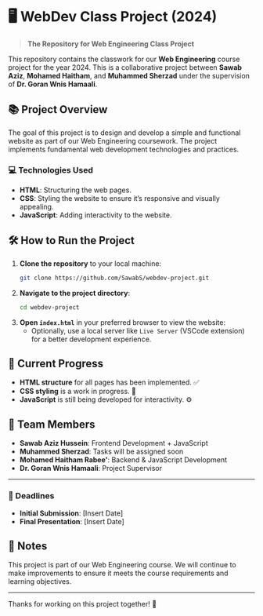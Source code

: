 # 🖥️ WebDev Class Project (2024) 

> **The Repository for Web Engineering Class Project**

This repository contains the classwork for our **Web Engineering** course project for the year 2024. This is a collaborative project between **Sawab Aziz**, **Mohamed Haitham**, and **Muhammed Sherzad** under the supervision of **Dr. Goran Wnis Hamaali**.

## 📚 Project Overview

The goal of this project is to design and develop a simple and functional website as part of our Web Engineering coursework. The project implements fundamental web development technologies and practices.

### 💻 Technologies Used

- **HTML**: Structuring the web pages.
- **CSS**: Styling the website to ensure it’s responsive and visually appealing.
- **JavaScript**: Adding interactivity to the website.

## 🛠️ How to Run the Project

1. **Clone the repository** to your local machine:
   ```bash
   git clone https://github.com/SawabS/webdev-project.git
   ```
2. **Navigate to the project directory**:
   ```bash
   cd webdev-project
   ```
3. **Open `index.html`** in your preferred browser to view the website:
   - Optionally, use a local server like `Live Server` (VSCode extension) for a better development experience.

## 🚧 Current Progress

- **HTML structure** for all pages has been implemented. ✅
- **CSS styling** is a work in progress. 🎨
- **JavaScript** is still being developed for interactivity. ⚙️

## 👥 Team Members

- **Sawab Aziz Hussein**: Frontend Development + JavaScript
- **Muhammed Sherzad**: Tasks will be assigned soon
- **Mohamed Haitham Rabee'**: Backend & JavaScript Development
- **Dr. Goran Wnis Hamaali**: Project Supervisor

---

### 📆 Deadlines

- **Initial Submission**: [Insert Date]
- **Final Presentation**: [Insert Date]

## 📝 Notes

This project is part of our Web Engineering course. We will continue to make improvements to ensure it meets the course requirements and learning objectives.

---

Thanks for working on this project together! 🚀
